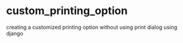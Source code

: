 # custom_printing_option
creating a customized printing option without using print dialog using django
